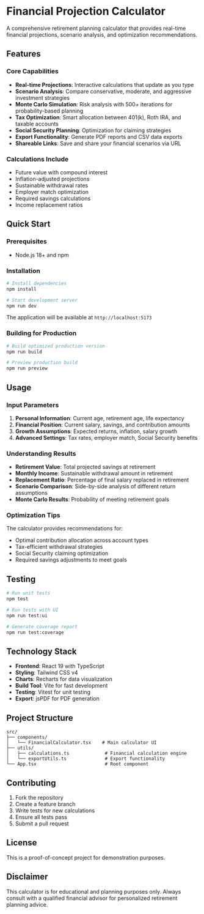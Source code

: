 # Financial Projection Calculator

A comprehensive retirement planning calculator that provides real-time financial projections, scenario analysis, and optimization recommendations.

## Features

### Core Capabilities
- **Real-time Projections**: Interactive calculations that update as you type
- **Scenario Analysis**: Compare conservative, moderate, and aggressive investment strategies
- **Monte Carlo Simulation**: Risk analysis with 500+ iterations for probability-based planning
- **Tax Optimization**: Smart allocation between 401(k), Roth IRA, and taxable accounts
- **Social Security Planning**: Optimization for claiming strategies
- **Export Functionality**: Generate PDF reports and CSV data exports
- **Shareable Links**: Save and share your financial scenarios via URL

### Calculations Include
- Future value with compound interest
- Inflation-adjusted projections
- Sustainable withdrawal rates
- Employer match optimization
- Required savings calculations
- Income replacement ratios

## Quick Start

### Prerequisites
- Node.js 18+ and npm

### Installation
```bash
# Install dependencies
npm install

# Start development server
npm run dev
```

The application will be available at `http://localhost:5173`

### Building for Production
```bash
# Build optimized production version
npm run build

# Preview production build
npm run preview
```

## Usage

### Input Parameters
1. **Personal Information**: Current age, retirement age, life expectancy
2. **Financial Position**: Current salary, savings, and contribution amounts
3. **Growth Assumptions**: Expected returns, inflation, salary growth
4. **Advanced Settings**: Tax rates, employer match, Social Security benefits

### Understanding Results
- **Retirement Value**: Total projected savings at retirement
- **Monthly Income**: Sustainable withdrawal amount in retirement
- **Replacement Ratio**: Percentage of final salary replaced in retirement
- **Scenario Comparison**: Side-by-side analysis of different return assumptions
- **Monte Carlo Results**: Probability of meeting retirement goals

### Optimization Tips
The calculator provides recommendations for:
- Optimal contribution allocation across account types
- Tax-efficient withdrawal strategies
- Social Security claiming optimization
- Required savings adjustments to meet goals

## Testing

```bash
# Run unit tests
npm test

# Run tests with UI
npm run test:ui

# Generate coverage report
npm run test:coverage
```

## Technology Stack

- **Frontend**: React 19 with TypeScript
- **Styling**: Tailwind CSS v4
- **Charts**: Recharts for data visualization
- **Build Tool**: Vite for fast development
- **Testing**: Vitest for unit testing
- **Export**: jsPDF for PDF generation

## Project Structure

```
src/
├── components/
│   └── FinancialCalculator.tsx    # Main calculator UI
├── utils/
│   ├── calculations.ts             # Financial calculation engine
│   └── exportUtils.ts              # Export functionality
└── App.tsx                         # Root component
```

## Contributing

1. Fork the repository
2. Create a feature branch
3. Write tests for new calculations
4. Ensure all tests pass
5. Submit a pull request

## License

This is a proof-of-concept project for demonstration purposes.

## Disclaimer

This calculator is for educational and planning purposes only. Always consult with a qualified financial advisor for personalized retirement planning advice.